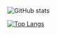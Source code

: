 ![GitHub stats](https://github-readme-stats.vercel.app/api?username=timkovik&hide=contribs,prs)

[![Top Langs](https://github-readme-stats.vercel.app/api/top-langs/?username=timkovik)](https://github.com/timkovik/github-readme-stats)
